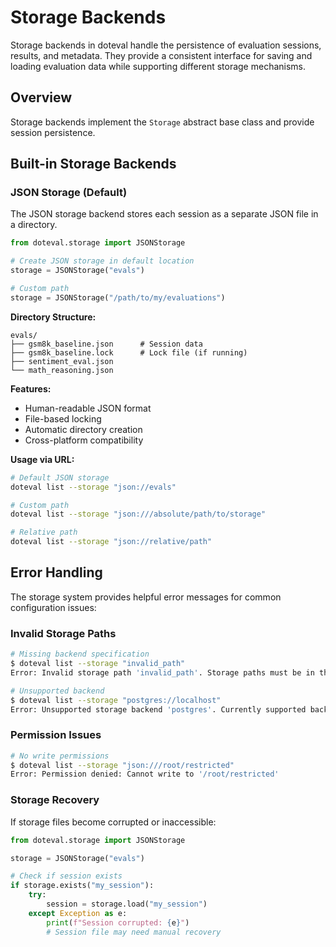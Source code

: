 # Storage Backends

Storage backends in doteval handle the persistence of evaluation sessions, results, and metadata. They provide a consistent interface for saving and loading evaluation data while supporting different storage mechanisms.

## Overview

Storage backends implement the `Storage` abstract base class and provide session persistence.

## Built-in Storage Backends

### JSON Storage (Default)

The JSON storage backend stores each session as a separate JSON file in a directory.

```python
from doteval.storage import JSONStorage

# Create JSON storage in default location
storage = JSONStorage("evals")

# Custom path
storage = JSONStorage("/path/to/my/evaluations")
```

**Directory Structure:**
```
evals/
├── gsm8k_baseline.json      # Session data
├── gsm8k_baseline.lock      # Lock file (if running)
├── sentiment_eval.json
└── math_reasoning.json
```

**Features:**
- Human-readable JSON format
- File-based locking
- Automatic directory creation
- Cross-platform compatibility

**Usage via URL:**
```bash
# Default JSON storage
doteval list --storage "json://evals"

# Custom path
doteval list --storage "json:///absolute/path/to/storage"

# Relative path
doteval list --storage "json://relative/path"
```

## Error Handling

The storage system provides helpful error messages for common configuration issues:

### Invalid Storage Paths

```bash
# Missing backend specification
$ doteval list --storage "invalid_path"
Error: Invalid storage path 'invalid_path'. Storage paths must be in the format 'backend://path'. Currently supported: json://path

# Unsupported backend
$ doteval list --storage "postgres://localhost"
Error: Unsupported storage backend 'postgres'. Currently supported backends: json. Use 'json://path' instead of 'postgres://localhost'
```

### Permission Issues

```bash
# No write permissions
$ doteval list --storage "json:///root/restricted"
Error: Permission denied: Cannot write to '/root/restricted'
```

### Storage Recovery

If storage files become corrupted or inaccessible:

```python
from doteval.storage import JSONStorage

storage = JSONStorage("evals")

# Check if session exists
if storage.exists("my_session"):
    try:
        session = storage.load("my_session")
    except Exception as e:
        print(f"Session corrupted: {e}")
        # Session file may need manual recovery
```

